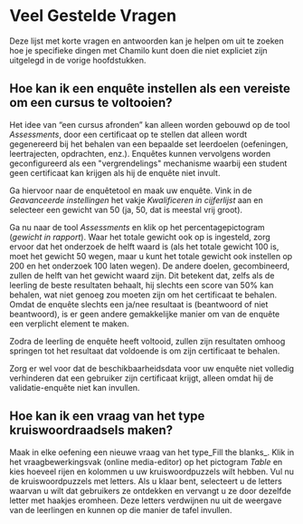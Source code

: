 # Veel Gestelde Vragen

Deze lijst met korte vragen en antwoorden kan je helpen om uit te zoeken hoe je specifieke dingen met Chamilo kunt doen die niet expliciet zijn uitgelegd in de vorige hoofdstukken.

## Hoe kan ik een enquête instellen als een vereiste om een cursus te voltooien? <a id="how-can-i-set-a-survey-as-a-requirement-to-complete-a-course"></a>

Het idee van “een cursus afronden” kan alleen worden gebouwd op de tool _Assessments_, door een certificaat op te stellen dat alleen wordt gegenereerd bij het behalen van een bepaalde set leerdoelen \(oefeningen, leertrajecten, opdrachten, enz.\). Enquêtes kunnen vervolgens worden geconfigureerd als een "vergrendelings" mechanisme waarbij een student geen certificaat kan krijgen als hij de enquête niet invult.

Ga hiervoor naar de enquêtetool en maak uw enquête. Vink in de _Geavanceerde instellingen_ het vakje _Kwalificeren in cijferlijst_ aan en selecteer een gewicht van 50 \(ja, 50, dat is meestal vrij groot\).

Ga nu naar de tool _Assessments_ en klik op het percentagepictogram \(_gewicht in rapport_\). Waar het totale gewicht ook op is ingesteld, zorg ervoor dat het onderzoek de helft waard is \(als het totale gewicht 100 is, moet het gewicht 50 wegen, maar u kunt het totale gewicht ook instellen op 200 en het onderzoek 100 laten wegen\). De andere doelen, gecombineerd, zullen de helft van het gewicht waard zijn. Dit betekent dat, zelfs als de leerling de beste resultaten behaalt, hij slechts een score van 50% kan behalen, wat niet genoeg zou moeten zijn om het certificaat te behalen. Omdat de enquête slechts een ja/nee resultaat is \(beantwoord of niet beantwoord\), is er geen andere gemakkelijke manier om van de enquête een verplicht element te maken.

Zodra de leerling de enquête heeft voltooid, zullen zijn resultaten omhoog springen tot het resultaat dat voldoende is om zijn certificaat te behalen.

Zorg er wel voor dat de beschikbaarheidsdata voor uw enquête niet volledig verhinderen dat een gebruiker zijn certificaat krijgt, alleen omdat hij de validatie-enquête niet kan invullen.

## Hoe kan ik een vraag van het type kruiswoordraadsels maken? <a id="how-can-i-create-a-crosswords-type-question"></a>

Maak in elke oefening een nieuwe vraag van het type_Fill the blanks_. Klik in het vraagbewerkingsvak \(online media-editor\) op het pictogram _Table_ en kies hoeveel rijen en kolommen u uw kruiswoordpuzzels wilt hebben. Vul nu de kruiswoordpuzzels met letters. Als u klaar bent, selecteert u de letters waarvan u wilt dat gebruikers ze ontdekken en vervangt u ze door dezelfde letter met haakjes eromheen. Deze letters verdwijnen nu uit de weergave van de leerlingen en kunnen op die manier de tafel invullen.

